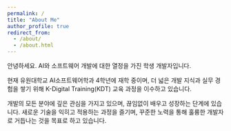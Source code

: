```yaml
---
permalink: /
title: "About Me"
author_profile: true
redirect_from: 
  - /about/
  - /about.html
---
```


안녕하세요. AI와 소프트웨어 개발에 대한 열정을 가진 학생 개발자입니다.

현재 유원대학교 AI소프트웨어학과 4학년에 재학 중이며, 더 넓은 개발 지식과 실무 경험을 쌓기 위해 K-Digital Training(KDT) 교육 과정을 이수하고 있습니다.

개발의 모든 분야에 깊은 관심을 가지고 있으며, 끊임없이 배우고 성장하는 단계에 있습니다. 새로운 기술을 익히고 적용하는 과정을 즐기며, 꾸준한 노력을 통해 훌륭한 개발자로 거듭나는 것을 목표로 하고 있습니다.